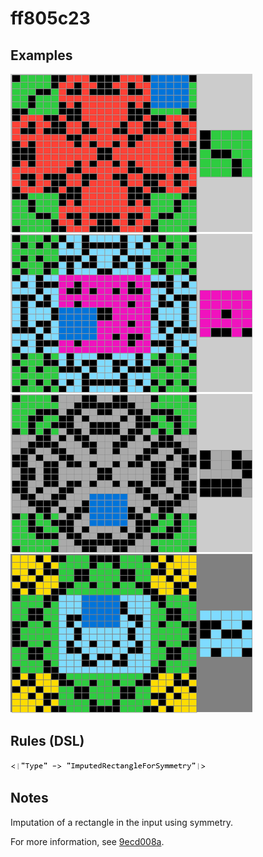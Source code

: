 # ff805c23

## Examples

![ARC examples for ff805c23](examples.png?raw=true)

## Rules (DSL)

![DSL rules for ff805c23](rules.png?raw=true)

## Notes
Imputation of a rectangle in the input using symmetry.

For more information, see [9ecd008a](https://github.com/dbigham/ARC/blob/main/TaskNotes/9ecd008a/notes.md).
